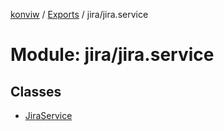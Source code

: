 [konviw]() / [Exports](../modules.md) / jira/jira.service

# Module: jira/jira.service

## Classes

- [JiraService](../classes/jira_jira_service.jiraservice.md)
